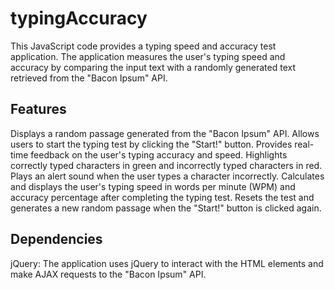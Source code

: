 # typingAccuracy
This JavaScript code provides a typing speed and accuracy test application. The application measures the user's typing speed and accuracy by comparing the input text with a randomly generated text retrieved from the "Bacon Ipsum" API.

## Features

Displays a random passage generated from the "Bacon Ipsum" API.
Allows users to start the typing test by clicking the "Start!" button.
Provides real-time feedback on the user's typing accuracy and speed.
Highlights correctly typed characters in green and incorrectly typed characters in red.
Plays an alert sound when the user types a character incorrectly.
Calculates and displays the user's typing speed in words per minute (WPM) and accuracy percentage after completing the typing test.
Resets the test and generates a new random passage when the "Start!" button is clicked again.

## Dependencies

jQuery: The application uses jQuery to interact with the HTML elements and make AJAX requests to the "Bacon Ipsum" API.
